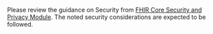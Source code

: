 Please review the guidance on Security from [FHIR Core Security and Privacy Module](https://hl7.org/fhir/r4/secpriv-module.html). The noted security considerations are expected to be followed.